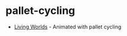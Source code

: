 # pallet-cycling

* [Living Worlds](http://www.effectgames.com/demos/worlds/) - Animated with pallet cycling